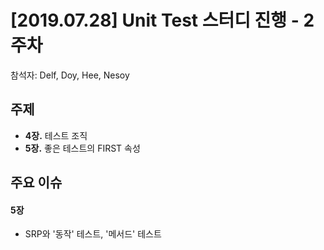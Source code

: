 # [2019.07.28] Unit Test 스터디 진행 - 2주차
참석자: Delf, Doy, Hee, Nesoy

## 주제
- **4장.** 테스트 조직
- **5장.** 좋은 테스트의 FIRST 속성

## 주요 이슈
#### 5장
- SRP와 '동작' 테스트, '메서드' 테스트